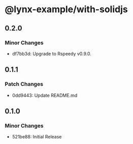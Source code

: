 # @lynx-example/with-solidjs

## 0.2.0

### Minor Changes

- df7bb3d: Upgrade to Rspeedy v0.9.0.

## 0.1.1

### Patch Changes

- 0dd9443: Update README.md

## 0.1.0

### Minor Changes

- 521be88: Initial Release
